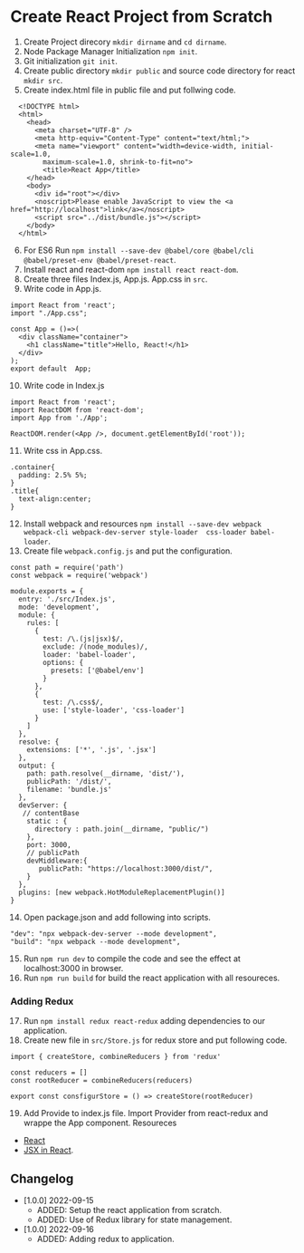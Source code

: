 # Create React Project from Scratch

  1. Create Project direcory `mkdir dirname` and `cd dirname`.
  2. Node Package Manager Initialization `npm init`.
  3. Git initialization `git init`.
  4. Create public directory `mkdir public` and source code directory for react `mkdir src`.
  5. Create index.html file in public file and put follwing code.

```
  <!DOCTYPE html>
  <html>
    <head>
      <meta charset="UTF-8" />
      <meta http-equiv="Content-Type" content="text/html;">
      <meta name="viewport" content="width=device-width, initial-scale=1.0,
        maximum-scale=1.0, shrink-to-fit=no">
        <title>React App</title>
    </head>
    <body>
      <div id="root"></div>
      <noscript>Please enable JavaScript to view the <a href="http://localhost">link</a></noscript>
      <script src="../dist/bundle.js"></script>
    </body>
  </html>
```

  6. For ES6 Run `npm install --save-dev @babel/core @babel/cli @babel/preset-env @babel/preset-react`.
  7. Install react and react-dom `npm install react react-dom`.
  8. Create three files Index.js, App.js. App.css in `src`.
  9. Write code in App.js.
```
import React from 'react';
import "./App.css";

const App = ()=>(
  <div className="container">
    <h1 className="title">Hello, React!</h1>
  </div>
);
export default  App;
```
  10. Write code in Index.js
```
import React from 'react';
import ReactDOM from 'react-dom';
import App from './App';

ReactDOM.render(<App />, document.getElementById('root'));
```

  11. Write css in App.css.
```
.container{
  padding: 2.5% 5%;
}
.title{
  text-align:center;
}
```

  12. Install webpack and resources `npm install --save-dev webpack webpack-cli webpack-dev-server style-loader  css-loader babel-loader`.
  13. Create file `webpack.config.js` and put the configuration.

```
const path = require('path')
const webpack = require('webpack')

module.exports = {
  entry: './src/Index.js',
  mode: 'development',
  module: {
    rules: [
      {
        test: /\.(js|jsx)$/,
        exclude: /(node_modules)/,
        loader: 'babel-loader',
        options: {
          presets: ['@babel/env']
        }
      },
      {
        test: /\.css$/,
        use: ['style-loader', 'css-loader']
      }
    ]
  },
  resolve: {
    extensions: ['*', '.js', '.jsx']
  },
  output: {
    path: path.resolve(__dirname, 'dist/'),
    publicPath: '/dist/',
    filename: 'bundle.js'
  },
  devServer: {
   // contentBase
    static : {
      directory : path.join(__dirname, "public/")
    },
    port: 3000,
    // publicPath
    devMiddleware:{
       publicPath: "https://localhost:3000/dist/",
    }
  },
  plugins: [new webpack.HotModuleReplacementPlugin()]
}

```
  14. Open package.json and add following into scripts.

```
"dev": "npx webpack-dev-server --mode development",
"build": "npx webpack --mode development",
```
  15. Run `npm run dev` to compile the code and see the effect at localhost:3000 in browser.
  16. Run `npm run build` for build the react application with all resoureces.

### Adding Redux
  17. Run `npm install redux react-redux` adding dependencies to our application.
  18. Create new file in `src/Store.js` for redux store and put following code.

```
import { createStore, combineReducers } from 'redux'

const reducers = []
const rootReducer = combineReducers(reducers)

export const consfigurStore = () => createStore(rootReducer)

```
  19. Add Provide to index.js file. Import Provider from react-redux and wrappe the App component.
 Resoureces
  - [React](https://reactjs.org/docs/getting-started.html)
  - [JSX in React](https://www.w3schools.com/react/react_jsx.asp).

## Changelog
  - [1.0.0] 2022-09-15
    - ADDED: Setup the react application from scratch.
    - ADDED: Use of Redux library for state management.
  - [1.0.0] 2022-09-16
    - ADDED: Adding redux to application.